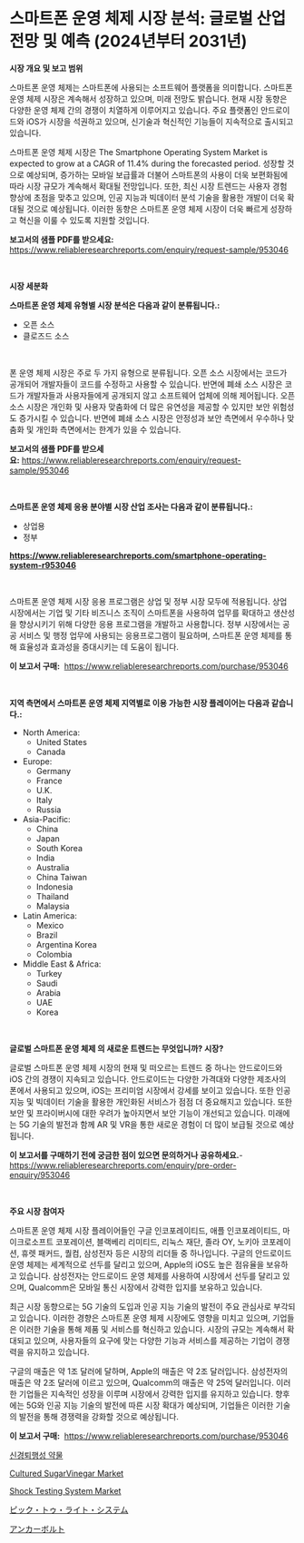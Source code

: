 <p><h1>스마트폰 운영 체제 시장 분석: 글로벌 산업 전망 및 예측 (2024년부터 2031년)</h1></p><p><strong>시장 개요 및 보고 범위</strong></p>
<p><p>스마트폰 운영 체제는 스마트폰에 사용되는 소프트웨어 플랫폼을 의미합니다. 스마트폰 운영 체제 시장은 계속해서 성장하고 있으며, 미래 전망도 밝습니다. 현재 시장 동향은 다양한 운영 체제 간의 경쟁이 치열하게 이루어지고 있습니다. 주요 플랫폼인 안드로이드와 iOS가 시장을 석권하고 있으며, 신기술과 혁신적인 기능들이 지속적으로 출시되고 있습니다.</p><p>스마트폰 운영 체제 시장은 The Smartphone Operating System Market is expected to grow at a CAGR of 11.4% during the forecasted period. 성장할 것으로 예상되며, 증가하는 모바일 보급률과 더불어 스마트폰의 사용이 더욱 보편화됨에 따라 시장 규모가 계속해서 확대될 전망입니다. 또한, 최신 시장 트렌드는 사용자 경험 향상에 초점을 맞추고 있으며, 인공 지능과 빅데이터 분석 기술을 활용한 개발이 더욱 확대될 것으로 예상됩니다. 이러한 동향은 스마트폰 운영 체제 시장이 더욱 빠르게 성장하고 혁신을 이룰 수 있도록 지원할 것입니다.</p></p>
<p><strong>보고서의 샘플 PDF를 받으세요:</strong> <a href="https://www.reliableresearchreports.com/enquiry/request-sample/953046">https://www.reliableresearchreports.com/enquiry/request-sample/953046</a></p>
<p>&nbsp;</p>
<p><strong>시장 세분화</strong></p>
<p><strong>스마트폰 운영 체제 유형별 시장 분석은 다음과 같이 분류됩니다.:</strong></p>
<p><ul><li>오픈 소스</li><li>클로즈드 소스</li></ul></p>
<p>&nbsp;</p>
<p><p>폰 운영 체제 시장은 주로 두 가지 유형으로 분류됩니다. 오픈 소스 시장에서는 코드가 공개되어 개발자들이 코드를 수정하고 사용할 수 있습니다. 반면에 폐쇄 소스 시장은 코드가 개발자들과 사용자들에게 공개되지 않고 소프트웨어 업체에 의해 제어됩니다. 오픈 소스 시장은 개인화 및 사용자 맞춤화에 더 많은 유연성을 제공할 수 있지만 보안 위험성도 증가시킬 수 있습니다. 반면에 폐쇄 소스 시장은 안정성과 보안 측면에서 우수하나 맞춤화 및 개인화 측면에서는 한계가 있을 수 있습니다.</p></p>
<p><strong>보고서의 샘플 PDF를 받으세요:</strong>&nbsp;<a href="https://www.reliableresearchreports.com/enquiry/request-sample/953046">https://www.reliableresearchreports.com/enquiry/request-sample/953046</a></p>
<p>&nbsp;</p>
<p><strong> 스마트폰 운영 체제 응용 분야별 시장 산업 조사는 다음과 같이 분류됩니다.:</strong></p>
<p><ul><li>상업용</li><li>정부</li></ul></p>
<p><strong><a href="https://www.reliableresearchreports.com/smartphone-operating-system-r953046">https://www.reliableresearchreports.com/smartphone-operating-system-r953046</a></strong></p>
<p>&nbsp;</p>
<p><p>스마트폰 운영 체제 시장 응용 프로그램은 상업 및 정부 시장 모두에 적용됩니다. 상업 시장에서는 기업 및 기타 비즈니스 조직이 스마트폰을 사용하여 업무를 확대하고 생산성을 향상시키기 위해 다양한 응용 프로그램을 개발하고 사용합니다. 정부 시장에서는 공공 서비스 및 행정 업무에 사용되는 응용프로그램이 필요하며, 스마트폰 운영 체제를 통해 효율성과 효과성을 증대시키는 데 도움이 됩니다.</p></p>
<p><strong>이 보고서 구매:</strong>&nbsp; <a href="https://www.reliableresearchreports.com/purchase/953046">https://www.reliableresearchreports.com/purchase/953046</a></p>
<p>&nbsp;</p>
<p><strong>지역 측면에서 스마트폰 운영 체제 지역별로 이용 가능한 시장 플레이어는 다음과 같습니다.:</strong></p>
<p><ul>
    <li>
        North America:
        <ul>
            <li>United States</li>
            <li>Canada</li>
        </ul>
    </li>
    <li>
        Europe:
        <ul>
            <li>Germany</li>
            <li>France</li>
            <li>U.K.</li>
            <li>Italy</li>
            <li>Russia</li>
        </ul>
    </li>
    <li>
        Asia-Pacific:
        <ul>
            <li>China</li>
            <li>Japan</li>
            <li>South Korea</li>
            <li>India</li>
            <li>Australia</li>
            <li>China Taiwan</li>
            <li>Indonesia</li>
            <li>Thailand</li>
            <li>Malaysia</li>
        </ul>
    </li>
    <li>
        Latin America:
        <ul>
            <li>Mexico</li>
            <li>Brazil</li>
            <li>Argentina Korea</li>
            <li>Colombia</li>
        </ul>
    </li>
    <li>
        Middle East & Africa:
        <ul>
            <li>Turkey</li>
            <li>Saudi</li>
            <li>Arabia</li>
            <li>UAE</li>
            <li>Korea</li>
        </ul>
    </li>
    </ul></p>
<p>&nbsp;</p>
<p><strong>글로벌 스마트폰 운영 체제 의 새로운 트렌드는 무엇입니까? 시장?</strong></p>
<p><p>글로벌 스마트폰 운영 체제 시장의 현재 및 떠오르는 트렌드 중 하나는 안드로이드와 iOS 간의 경쟁이 지속되고 있습니다. 안드로이드는 다양한 가격대와 다양한 제조사의 폰에서 사용되고 있으며, iOS는 프리미엄 시장에서 강세를 보이고 있습니다. 또한 인공지능 및 빅데이터 기술을 활용한 개인화된 서비스가 점점 더 중요해지고 있습니다. 또한 보안 및 프라이버시에 대한 우려가 높아지면서 보안 기능이 개선되고 있습니다. 미래에는 5G 기술의 발전과 함께 AR 및 VR을 통한 새로운 경험이 더 많이 보급될 것으로 예상됩니다.</p></p>
<p><strong>이 보고서를 구매하기 전에 궁금한 점이 있으면 문의하거나 공유하세요.</strong>- <a href="https://www.reliableresearchreports.com/enquiry/pre-order-enquiry/953046">https://www.reliableresearchreports.com/enquiry/pre-order-enquiry/953046</a></p>
<p>&nbsp;</p>
<p><strong>주요 시장 참여자</strong></p>
<p><p>스마트폰 운영 체제 시장 플레이어들인 구글 인코포레이티드, 애플 인코포레이티드, 마이크로소프트 코포레이션, 블랙베리 리미티드, 리눅스 재단, 졸라 OY, 노키아 코포레이션, 휴렛 패커드, 퀄컴, 삼성전자 등은 시장의 리더들 중 하나입니다. 구글의 안드로이드 운영 체제는 세계적으로 선두를 달리고 있으며, Apple의 iOS도 높은 점유율을 보유하고 있습니다. 삼성전자는 안드로이드 운영 체제를 사용하여 시장에서 선두를 달리고 있으며, Qualcomm은 모바일 통신 시장에서 강력한 입지를 보유하고 있습니다.</p><p>최근 시장 동향으로는 5G 기술의 도입과 인공 지능 기술의 발전이 주요 관심사로 부각되고 있습니다. 이러한 경향은 스마트폰 운영 체제 시장에도 영향을 미치고 있으며, 기업들은 이러한 기술을 통해 제품 및 서비스를 혁신하고 있습니다. 시장의 규모는 계속해서 확대되고 있으며, 사용자들의 요구에 맞는 다양한 기능과 서비스를 제공하는 기업이 경쟁력을 유지하고 있습니다.</p><p>구글의 매출은 약 1조 달러에 달하며, Apple의 매출은 약 2조 달러입니다. 삼성전자의 매출은 약 2조 달러에 이르고 있으며, Qualcomm의 매출은 약 25억 달러입니다. 이러한 기업들은 지속적인 성장을 이루며 시장에서 강력한 입지를 유지하고 있습니다. 향후에는 5G와 인공 지능 기술의 발전에 따른 시장 확대가 예상되며, 기업들은 이러한 기술의 발전을 통해 경쟁력을 강화할 것으로 예상됩니다.</p></p>
<p><strong>이 보고서 구매:</strong>&nbsp;&nbsp;<a href="https://www.reliableresearchreports.com/purchase/953046">https://www.reliableresearchreports.com/purchase/953046</a></p>
<p><p><a href="https://medium.com/@dellkoepp03/%EC%8B%A0%EA%B2%BD%ED%87%B4%ED%96%89%EC%84%B1-%EC%A7%88%EB%B3%91-%EC%B9%98%EB%A3%8C%EC%A0%9C-%EC%8B%9C%EC%9E%A5%EC%9D%80-%EC%8B%9C%EC%9E%A5-%EC%A0%90%EC%9C%A0%EC%9C%A8-%EC%8B%9C%EC%9E%A5-%ED%8A%B8%EB%A0%8C%EB%93%9C-%EB%B0%8F-%EC%8B%9C%EC%9E%A5-%EC%84%B1%EC%9E%A5%EC%97%90-%EB%8C%80%ED%95%9C-%EC%A0%95%EB%B3%B4%EB%A5%BC-%EC%A0%9C%EA%B3%B5%ED%95%A9%EB%8B%88%EB%8B%A4-223a3b29a13d">신경퇴행성 약물</a></p><p><a href="https://www.linkedin.com/pulse/cultured-sugarvinegar-market-research-report-its-history-oooaf?trackingId=ofiwslyIbcYo1AvTrJFxaQ%3D%3D">Cultured SugarVinegar Market</a></p><p><a href="https://github.com/nathandecarvalho/Market-Research-Report-List-2/blob/main/shock-testing-system-market.md">Shock Testing System Market</a></p><p><a href="https://medium.com/@fabianhoncescu2022/%E3%83%94%E3%83%83%E3%82%AF-%E3%83%88%E3%82%A5-%E3%83%A9%E3%82%A4%E3%83%88-%E3%82%B7%E3%82%B9%E3%83%86%E3%83%A0%E5%B8%82%E5%A0%B4%E3%81%AE%E8%A6%8B%E9%80%9A%E3%81%97-%E5%B8%82%E5%A0%B4%E3%81%AE%E3%83%88%E3%83%AC%E3%83%B3%E3%83%89-%E6%88%90%E9%95%B7-2024%E5%B9%B4%E3%81%8B%E3%82%892031%E5%B9%B4%E3%81%BE%E3%81%A7%E3%81%AE%E4%BA%88%E6%B8%AC-3bee58ac8fca">ピック・トゥ・ライト・システム</a></p><p><a href="https://github.com/jkjreqjscoxx7/Market-Research-Report-List-1/blob/main/784034729978.md">アンカーボルト</a></p></p>
